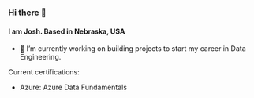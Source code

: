 ### Hi there 👋

#### I am Josh. Based in Nebraska, USA
- 🔭 I’m currently working on building projects to start my career in Data Engineering.

Current certifications:
- Azure: Azure Data Fundamentals
<!--
**josh97ellis/josh97ellis** is a ✨ _special_ ✨ repository because its `README.md` (this file) appears on your GitHub profile.

Here are some ideas to get you started:

- 🔭 I’m currently working on ...
- 🌱 I’m currently learning ...
- 👯 I’m looking to collaborate on ...
- 🤔 I’m looking for help with ...
- 💬 Ask me about ...
- 📫 How to reach me: ...
- 😄 Pronouns: ...
- ⚡ Fun fact: ...
-->
